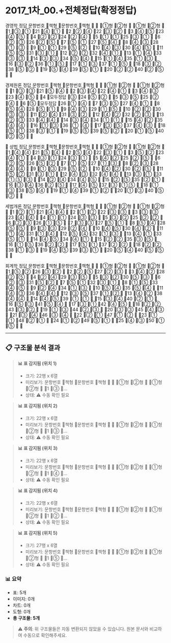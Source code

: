 # 2017_1차_00.+전체정답(확정정답)

경영학 정답
문항번호
책형
문항번호
책형


①형
②형

①형
②형

1
③
①
21
④
①

2
②
④
22
③
②

3
④
⑤
23
④
⑤

4
②
②
24
②
④

5
①
①
25
③
①

6
②
③
26
②
⑤

7
⑤
①
27
⑤
④

8
④
③
28
①
③

9
①
①
29
⑤
②

10
④
③
30
④
⑤

11
⑤
⑤
31
③
①

12
②
②
32
④
①

13
①
④
33
③
③

14
③
③
34
⑤
④

15
①
④
35
①
③

16
③
②
36
①
⑤

17
①
③
37
①
⑤

18
③
②
38
⑤
②

19
⑤
④
39
⑤
①

20
②
②
40
②
⑤



 



경제원론 정답
문항번호
책형
문항번호
책형


①형
②형

①형
②형

1
③
③
21
⑤
④

2
③
④
22
④
①

3
④
③
23
④
⑤

4
모두정답
③
24
⑤
②

5
③
⑤
25
②
④

6
⑤
모두정답
26
①
④

7
③
⑤
27
④
①

8
⑤
④
28
⑤
①

9
④
③
29
①
⑤

10
②
②
30
③
③

11
②
④
31
③
②

12
④
②
32
②
③

13
②
③
33
④
④

14
③
④
34
①
①

15
④
②
35
④
④

16
①
③
36
①
④

17
③
⑤
37
④
③

18
⑤
①
38
③
①

19
⑤
⑤
39
⑤
②

20
①
⑤
40
②
⑤



 



상법 정답
문항번호
책형
문항번호
책형


①형
②형

①형
②형

1
④
④
21
⑤
④

2
⑤
④
22
③
①

3
⑤
②
23
④
①

4
③
①
24
③
①

5
④
②
25
②
⑤

6
②
⑤
26
⑤
②

7
①
⑤
27
①
③

8
②
③
28
④
④

9
①
③
29
⑤
②

10
④
②
30
②
⑤

11
⑤
②
31
③
①

12
④
③
32
④
④

13
③
①
33
①,⑤
③

14
②
④
34
④
⑤

15
②
⑤
35
②
①

16
③
④
36
②
⑤

17
④
⑤
37
③
①,⑤

18
①
③
38
⑤
④

19
①
④
39
①
②

20
①
③
40
⑤
②



 




 세법개론 정답
문항번호
책형
문항번호
책형


①형
②형

①형
②형

1
②
①
21
④
④

2
①
②
22
③
③

3
③
③
23
④
④

4
①
①
24
③
③

5
③
②
25
②
②

6
②
③
26
①
⑤

7
③
③
27
⑤
①

8
⑤
④
28
⑤
⑤

9
③
③
29
②
④

10
④
⑤
30
④
②

11
①
④
31
①
④

12
⑤
④
32
①
③

13
④
①
33
⑤
①

14
④
⑤
34
④
①

15
②
②
35
③
⑤

16
①
⑤
36
②
②

17
⑤
①
37
②
②

18
②
②
38
①
③

19
④
⑤
39
③
①

20
⑤
④
40
⑤
⑤






회계학 정답
문항번호
책형
문항번호
책형


①형
②형

①형
②형

1
⑤
②
26
③
②

2
②
⑤
27
②
③

3
④
②
28
②
⑤

4
②
④
29
③
⑤

5
③
②
30
⑤
③

6
②
③
31
⑤
②

7
⑤
①
32
③
①

8
①
⑤
33
④
⑤

9
②
④
34
①
③

10
⑤
④
35
⑤
④

11
④
③
36
④
④

12
③
⑤
37
①
②

13
④
②
38
④
④

14
④
⑤
39
①
①

15
③
④
40
②
①

16
⑤
③
41
⑤
④

17
③
①
42
④
⑤

18
②
②
43
③
②

19
①
③
44
②
③

20
③
③
45
④
③

21
③
④
46
③
④

22
②
①
47
①
②

23
①
①
48
②
①

24
①
②
49
⑤
①

25
④
③
50
①
⑤



---

## 📋 구조물 분석 결과



> **📊 표 감지됨 (위치 1)**
> - 크기: 22행 x 6열
> - 미리보기: 문항번호 책형 문항번호 책형   ①형 ②형  ①형 ②형  1 ③ ...
> - 상태: ⚠️ 수동 확인 필요

<!-- [TABLE_1_22x6] -->



> **📊 표 감지됨 (위치 2)**
> - 크기: 22행 x 6열
> - 미리보기: 문항번호 책형 문항번호 책형   ①형 ②형  ①형 ②형  1 ③ ...
> - 상태: ⚠️ 수동 확인 필요

<!-- [TABLE_2_22x6] -->



> **📊 표 감지됨 (위치 3)**
> - 크기: 22행 x 6열
> - 미리보기: 문항번호 책형 문항번호 책형   ①형 ②형  ①형 ②형  1 ④ ...
> - 상태: ⚠️ 수동 확인 필요

<!-- [TABLE_3_22x6] -->



> **📊 표 감지됨 (위치 4)**
> - 크기: 22행 x 6열
> - 미리보기: 문항번호 책형 문항번호 책형   ①형 ②형  ①형 ②형  1 ② ...
> - 상태: ⚠️ 수동 확인 필요

<!-- [TABLE_4_22x6] -->



> **📊 표 감지됨 (위치 5)**
> - 크기: 27행 x 6열
> - 미리보기: 문항번호 책형 문항번호 책형   ①형 ②형  ①형 ②형  1 ⑤ ...
> - 상태: ⚠️ 수동 확인 필요

<!-- [TABLE_5_27x6] -->



### 📊 요약

- 표: 5개
- 이미지: 0개
- 차트: 0개
- 도형: 0개
- **총 구조물: 5개**

> ⚠️ **주의**: 위 구조물들은 자동 변환되지 않았을 수 있습니다. 원본 문서와 비교하여 수동으로 확인해주세요.
